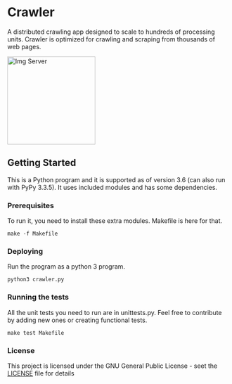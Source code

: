 # Crawler


A distributed crawling app designed to scale to hundreds of processing units.
Crawler is optimized for crawling and scraping from thousands of web pages.

<img src="http://seo-advisors.com/wp-content/uploads/2013/07/Crawlers-Key-Role-Is-To-Identify-The-Right-Content-Link.jpg" alt="Img Server" width="200px"/>


## Getting Started

This is a Python program and it is supported as of version 3.6 (can also run with PyPy 3.3.5). It uses included modules and has some dependencies.

### Prerequisites

To run it, you need to install these extra modules. Makefile is here for that.
```
make -f Makefile
```

### Deploying
Run the program as a python 3 program.
```
python3 crawler.py
```

### Running the tests

All the unit tests you need to run are in unittests.py. Feel free to contribute by adding new ones or creating functional tests.
```
make test Makefile
```

### License
This project is licensed under the GNU General Public License - seet the [LICENSE](LICENSE) file for details
